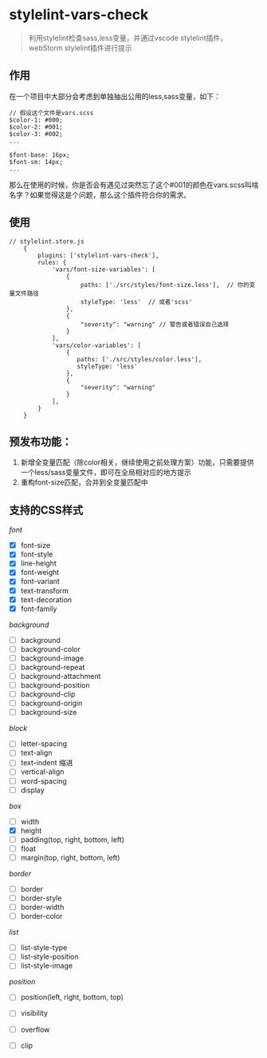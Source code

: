 # stylelint-vars-check

> 利用stylelint检查sass,less变量，并通过vscode stylelint插件，webStorm stylelint插件进行提示

## 作用

在一个项目中大部分会考虑到单独抽出公用的less,sass变量，如下：

```text
// 假设这个文件是vars.scss
$color-1: #000;
$color-2: #001;
$color-3: #002;
...

$font-base: 16px;
$font-sm: 14px;
...
```

那么在使用的时候，你是否会有遇见过突然忘了这个#001的颜色在vars.scss叫啥名字？如果觉得这是个问题，那么这个插件符合你的需求。

## 使用

```text
// stylelint.store.js
    {
        plugins: ['stylelint-vars-check'],
        rules: {
            'vars/font-size-variables': [
                {
                    paths: ['./src/styles/font-size.less'],  // 你的变量文件路径
                    styleType: 'less'  // 或者'scss'
                },
                {
                    "severity": "warning" // 警告或者错误自己选择
                }
            ],
            'vars/color-variables': [
                {
                   paths: ['./src/styles/color.less'],
                   styleType: 'less'
                },
                {
                    "severity": "warning"
                }
            ],
        }
    }
```

## 预发布功能：

1. 新增全变量匹配（除color相关，继续使用之前处理方案）功能，只需要提供一个less/sass变量文件，即可在全局相对应的地方提示
2. 重构font-size匹配，合并到全变量匹配中

## 支持的CSS样式

*font*

- [x] font-size
- [x] font-style
- [x] line-height
- [x] font-weight
- [x] font-variant
- [x] text-transform
- [x] text-decoration
- [x] font-family

*background*

- [ ] background
- [ ] background-color
- [ ] background-image
- [ ] background-repeat
- [ ] background-attachment
- [ ] background-position
- [ ] background-clip
- [ ] background-origin
- [ ] background-size

*block*

- [ ] letter-spacing
- [ ] text-align
- [ ] text-indent 缩进
- [ ] vertical-align
- [ ] word-spacing
- [ ] display

*box*

- [ ] width
- [x] height
- [ ] padding(top, right, bottom, left)
- [ ] float
- [ ] margin(top, right, bottom, left)

*border*

- [ ] border
- [ ] border-style
- [ ] border-width
- [ ] border-color

*list*

- [ ] list-style-type
- [ ] list-style-position
- [ ] list-style-image

*position*

- [ ] position(left, right, bottom, top)
- [ ] visibility
- [ ] overflow
- [ ] clip

